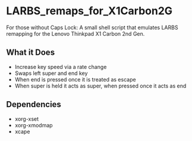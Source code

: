 # LARBS_remaps_for_X1Carbon2G

For those without Caps Lock: A small shell script that emulates LARBS remapping for the Lenovo Thinkpad X1 Carbon 2nd Gen.

## What it Does
- Increase key speed via a rate change
- Swaps left super and end key
- When end is pressed once it is treated as escape
- When super is held it acts as super, when pressed once it acts as end

## Dependencies
- xorg-xset
- xorg-xmodmap
- xcape

